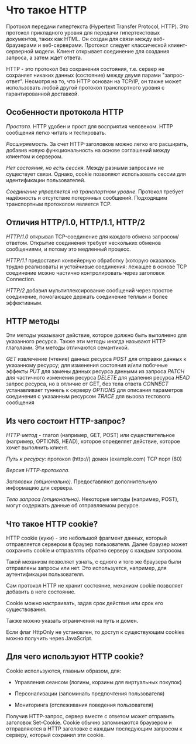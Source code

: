 # Что такое HTTP

Протокол передачи гипертекста (Hypertext Transfer Protocol, HTTP). Это протокол прикладного уровня для передачи гипертекстовых документов, таких как HTML. Он создан для связи между веб-браузерами и веб-серверами. Протокол следует классической клиент-серверной модели. Клиент открывает соединение для создания запроса, а затем ждет ответа.

HTTP - это протокол без сохранения состояния, т.е. сервер не сохраняет никаких данных (состояние) между двумя парами "запрос-ответ". Несмотря на то, что HTTP основан на TCP/IP, он также может использовать любой другой протокол транспортного уровня с гарантированной доставкой.

## Особенности протокола HTTP

_Простота_. HTTP удобен и прост для восприятия человеком. HTTP сообщения легко читать и тестировать.

_Расширяемость_. За счет HTTP-заголовков можно легко его расширить, добавив новую функциональность на основе соглашений между клиентом и сервером.

_Нет состояния, но есть сессия_. Между разными запросами не существует связи. Однако, cookie позволяют использовать сессии для идентификации пользователей.

_Соединение управляется на транспортном уровне_. Протокол требует надёжность и отсутствие потерянных сообщений. Подходящим транспортным протоколом является TCP.

## Отличия HTTP/1.0, HTTP/1.1, HTTP/2

_HTTP/1.0_ открывал TCP-соединение для каждого обмена запросом/ответом. Открытие соединения требует нескольких обменов сообщениями, и потому это медленный процесс.

_HTTP/1.1_ предоставил конвейерную обработку (которую оказалось трудно реализовать) и устойчивые соединения: лежащее в основе TCP соединение можно частично контролировать через заголовок Connection.

_HTTP/2_ добавил мультиплексирование сообщений через простое соединение, помогающее держать соединение теплым и более эффективным.

## HTTP методы

Эти методы указывают действие, которое должно быть выполнено для указанного ресурса. Также эти методы иногда называют HTTP глаголами. Эти методы отличаются семантикой.

_GET_ извлечение (чтение) данных ресурса
_POST_ для отправки данных к указанному ресурсу; для изменения состояния и/или побочные эффекты
_PUT_ для замены данных ресурса данными из запроса
_PATCH_ для частичного изменения ресурса
_DELETE_ для удаления ресурса
_HEAD_ запрос ресурса, но в отличие от GET, без тела ответа
_CONNECT_ устанавливает туннель к серверу
_OPTIONS_ для описания параметров соединения с указанным ресурсом
_TRACE_ для вызова тестового сообщения

## Из чего состоит HTTP-запрос?

_HTTP-метод_ - глагол (например, GET, POST) или существительное (например, OPTIONS, HEAD), которое определяет действие, которое хочет выполнить клиент.

_Путь к ресурсу_:
протокол (http://)
домен (example.com)
TCP порт (80)

_Версия HTTP-протокола_.

_Заголовки (опционально)_. Предоставляют дополнительную информацию для сервера.

_Тело запроса (опционально)_. Некоторые методы (например, POST), могут содержать данные об отправляемом ресурсе.

## Что такое HTTP cookie?

HTTP cookie (куки) - это небольшой фрагмент данных, который отправляется сервером в браузер пользователя. Далее браузер может сохранить cookie и отправлять обратно серверу с каждым запросом.

Такой механизм позволяет узнать, с одного и того же браузера были отправлены запросы или нет. Это используется, например, для аутентификации пользователя.

Сам протокол HTTP не хранит состояние, механизм cookie позволяет добавить в него состояние.

Cookie можно настраивать, задав срок действия или срок его существования.

Также можно указать ограничения на путь и домен.

Если флаг HttpOnly не установлен, то доступ к существующим cookies можно получить через JavaScript.

## Для чего используют HTTP cookie?

Cookie используются, главным образом, для:

- Управления сеансом (логины, корзины для виртуальных покупок)

- Персонализации (запоминать предпочтения пользователя)

- Мониторинга (отслеживания поведения пользователя)

Получив HTTP-запрос, сервер вместе с ответом может отправить заголовок Set-Cookie. Cookie обычно запоминаются браузером и отправляются в HTTP заголовке с каждым последующим запросом к серверу, который сохранил эти cookie.
